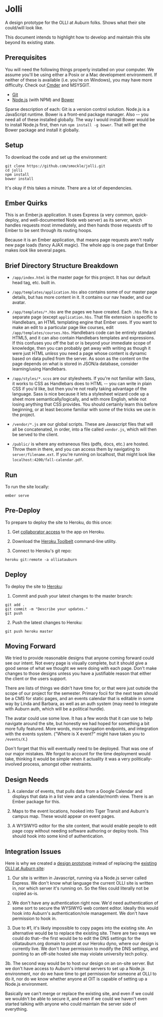 # Jolli

A design prototype for the OLLI at Auburn folks. Shows what their site could/will look like.

This document intends to highlight how to develop and maintain this site beyond its existing state.


## Prerequisites

You will need the following things properly installed on your computer.
We assume you'll be using either a Posix or a Mac development environment. If neither of these is available (i.e. you're on Windows), you may have more difficulty. Check out [Cmder](http://bliker.github.io/cmder/) and MSYSGIT.

* [Git](http://git-scm.com/)
* [Node.js](http://nodejs.org/) (with NPM) and [Bower](http://bower.io/)

Sparse description of each: Git is a version control solution. Node.js is a JavaScript runtime. Bower is a front-end package manager. Also -- you need all of these installed globally. The way I would install Bower would be to install Node.js first, then run `npm install -g bower`. That will get the Bower package and install it globally.


## Setup

To download the code and set up the environment:
````
git clone https://github.com/smockle/jolli.git
cd jolli
npm install
bower install
````

It's okay if this takes a minute. There are a lot of dependencies.


## Ember Quirks

This is an Ember.js application. It uses Express (a very common, quick-deploy, and well-documented Node web server) as its server, which handles requests most immediately, and then hands those requests off to Ember to be sent through its routing hoops.

Because it is an Ember application, that means page requests aren't really new page loads (fancy AJAX magic). The whole app is one page that Ember makes *look* like several pages.


## Brief Directory Structure Breakdown

* `/app/index.html` is the master page for this project. It has our default head tag, etc. built in.

* `/app/templates/application.hbs` also contains some of our master page details, but has more content in it. It contains our nav header, and our avatar.

* `/app/templates/*.hbs` are the pages we have created. Each `.hbs` file is a separate page (except `application.hbs`. That file extension is specific to Handlebars, an HTML templating engine that Ember uses. If you want to make an edit to a particular page like courses, edit `/app/templates/courses.hbs`. Handlebars code can be entirely standard HTML5, and it can also contain Handlebars templates and expressions. If this confuses you off the bat or is beyond your immediate scope of knowledge, then you can probably get away with writing as though it were just HTML *unless* you need a page whose content is dynamic based on data pulled from the server. As soon as the content on the page depends on what is stored in JSON/a database, consider learning/using Handlebars.

* `/app/styles/*.scss` are our stylesheets. If you're not familiar with Sass, it works to CSS as Handlebars does to HTML -- you can write in plain CSS if you'd like, but then you're not really taking advantage of the language. Sass is nice because it lets a stylesheet wizard code up a sheet more semantically/logically, and with more English, while not losing anything that CSS provides. You should certainly learn this before beginning, or at least become familiar with some of the tricks we use in the project.


* `/vendor/*.js` are our global scripts. These are Javascript files that will all be concatenated, in order, into a file called `vendor.js`, which will then be served to the client.

* `/public/` is where any extraneous files (pdfs, docs, etc.) are hosted. Throw them in there, and you can access them by navigating to `server/filename.ext`. If you're running on localhost, that might look like `localhost:4200/fall-calendar.pdf`.


## Run

To run the site locally:
````
ember serve
````


## Pre-Deploy

To prepare to deploy the site to Heroku, do this once:

1. Get [collaborator access](https://dashboard.heroku.com/apps/olliatauburn/access)
to the app on Heroku.

2. Download the [Heroku Toolbelt](https://toolbelt.heroku.com) command-line utility.

2. Connect to Heroku's git repo:
````
heroku git:remote -a olliatauburn
````


## Deploy

To deploy the site to [Heroku](olliatauburn.herokuapp.com):

1. Commit and push your latest changes to the master branch:
````
git add .
git commit -m "Describe your updates."
git push
````

2. Push the latest changes to Heroku:
````
git push heroku master
````


## Moving Forward
We tried to provide reasonable designs that anyone coming forward could see our intent. Not every page is visually complete, but it should give a good sense of what we thought we were doing with each page. Don't make changes to those designs unless you have a justifiable reason that either the client or the users support.

There are lists of things we didn't have time for, or that were just outside the scope of our project for the semester. Primary focii for the next team should be a CMS for static pages, and an events calendar that is editable in some way by Linda and Barbara, as well as an auth system (may need to integrate with Auburn auth, which will be a political hurdle).

The avatar could use some love. It has a few words that it can use to help navigate around the site, but honestly we had hoped for something a bit more fully featured. More words, more navigation endpoints, and integration with the events system. ("Where is X event?" might have taken you to `/events/X`.)

Don't forget that this will eventually need to be deployed. That was one of our major mistakes. We forgot to account for the time deployment would take, thinking it would be simple when it actuality it was a very politically-involved process, amongst other restraints.


## Design Needs

1. A calendar of events, that pulls data from a Google Calendar and displays that data
in a list view and a calendar/month view. There is an Ember package for this.

2. Maps to the event locations, hooked into Tiger Transit and Auburn's campus map. These
would appear on event pages.

3. A WYSIWYG editor for the site content, that would enable people to edit page copy
without needing software authoring or deploy tools. This should hook into some kind of
authentication.


## Integration Issues

Here is why we created a [design prototype](ollliatauburn.herokuapp.com) instead of replacing
the [existing OLLI at Auburn site](olliatauburn.org):

1. Our site is written in Javascript, running via a Node.js server called Express.
We don't know what language the current OLLI site is written in, nor which server
it's running on. So the files could literally not be copied as-is.

2. We don't have any authentication right now. We'd need authentication of some
sort to secure the WYSIWYG web content editor. Ideally this would hook into
Auburn's authentication/role management. We don't have permission to hook in.

3. Due to #1, it's likely impossible to copy pages into the existing site. An
alternative would be to replace the existing site. There are two ways we could
do that--the first would be to edit the DNS settings for the olliatauburn.org domain
to point at our Heroku dyno, where our design is currently live. We don't have
permission to modify the DNS settings, and pointing to an off-site hosted site
may violate university tech policy.

3b. The second way would be to host our design on an on-site server. But we don't
have access to Auburn's internal servers to set up a Node.js environment, nor do
we have time to get permission for someone at OLLI to do it, nor do we know whether
anyone at OIT is capable of setting up a Node.js environment.

Basically we can't merge or replace the existing site, and even if we could we
wouldn't be able to secure it, and even if we could we haven't even started talking
with anyone who could maintain the server side of everything.
